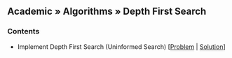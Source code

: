 ## Academic » Algorithms » Depth First Search 

### Contents
+ Implement Depth First Search (Uninformed Search)
  [[Problem](https://github.com/forhadkhan/Academic/blob/main/Algorithms/Depth%20First%20Search/01_Implement_DFS_Problem.md) | 
  [Solution](https://github.com/forhadkhan/Academic/blob/main/Algorithms/Depth%20First%20Search/01_Implement_DFS_Problem.py)]

